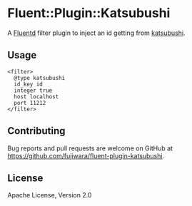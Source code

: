 # Fluent::Plugin::Katsubushi

A [Fluentd](http://fluentd.org) filter plugin to inject an id getting from [katsubushi](https://github.com/kayac/go-katsubushi).

## Usage

```
<filter>
  @type katsubushi
  id_key id
  integer true
  host localhost
  port 11212
</filter>
```

## Contributing

Bug reports and pull requests are welcome on GitHub at https://github.com/fujiwara/fluent-plugin-katsubushi.


## License

Apache License, Version 2.0
